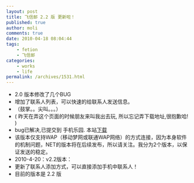 ```yaml
---
layout: post
title: 飞信邮 2.2 版 更新啦！
published: true
author: moli
comments: true
date: 2010-04-18 08:04:44
tags:
    - fetion
    - 飞信邮
categories:
    - works
    - life
permalink: /archives/1531.html
---
```

[][1]

  * 2.0 版本修改了几个BUG
  * 增加了联系人列表，可以快速的给联系人发送信息。
  * （鼓掌。。尖叫。。。）
  * ( 昨天在弄这个页面的时候朋友来叫我出去玩, 所以忘记弄下载地址,很抱歉哈! )
  * bug已解决,已提交到 手机乐园. 本站[下载][2]
  * 该版本仅支持WAP（移动梦网或联通WAP网络）的方式连接，因为本身软件的机制问题，NET的版本将在后续发布，所以请关注。我分为2个版本，以保证发送的稳定。
  * 2010-4-20：v2.2版本：
  * 更新了联系人添加方式，可以直接添加手机中联系人！
  * 目前的版本是 2.2 版

 [1]: http://huoxr.com/wp-content/uploads/2010/04/SuperScreenshot0045.jpg
 [2]: http://huoxr.com/molisoft/down/FetionU.zip